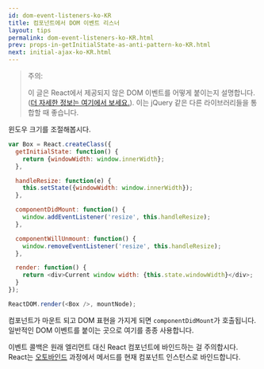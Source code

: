 ```yaml
---
id: dom-event-listeners-ko-KR
title: 컴포넌트에서 DOM 이벤트 리스너
layout: tips
permalink: dom-event-listeners-ko-KR.html
prev: props-in-getInitialState-as-anti-pattern-ko-KR.html
next: initial-ajax-ko-KR.html
---
```


> 주의:
>
> 이 글은 React에서 제공되지 않은 DOM 이벤트를 어떻게 붙이는지 설명합니다. ([더 자세한 정보는 여기에서 보세요.](/react/docs/events-ko-KR.html)). 이는 jQuery 같은 다른 라이브러리들을 통합할 때 좋습니다.

윈도우 크기를 조절해봅시다.

```js
var Box = React.createClass({
  getInitialState: function() {
    return {windowWidth: window.innerWidth};
  },

  handleResize: function(e) {
    this.setState({windowWidth: window.innerWidth});
  },

  componentDidMount: function() {
    window.addEventListener('resize', this.handleResize);
  },

  componentWillUnmount: function() {
    window.removeEventListener('resize', this.handleResize);
  },

  render: function() {
    return <div>Current window width: {this.state.windowWidth}</div>;
  }
});

ReactDOM.render(<Box />, mountNode);
```

컴포넌트가 마운트 되고 DOM 표현을 가지게 되면 `componentDidMount`가 호출됩니다. 일반적인 DOM 이벤트를 붙이는 곳으로 여기를 종종 사용합니다.

이벤트 콜백은 원래 엘리먼트 대신 React 컴포넌트에 바인드하는 걸 주의합시다. React는 [오토바인드](/react/docs/interactivity-and-dynamic-uis-ko-KR.html#under-the-hood-autobinding-and-event-delegation) 과정에서 메서드를 현재 컴포넌트 인스턴스로 바인드합니다.

